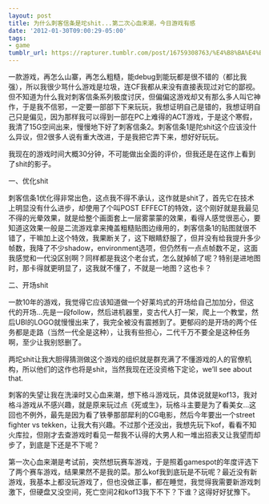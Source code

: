 ```yaml
---
layout: post
title: 为什么刺客信条是坨shit...第二次心血来潮，今日游戏有感
date: '2012-01-30T09:00:29-05:00'
tags:
- game
tumblr_url: https://rapturer.tumblr.com/post/16759308763/%E4%B8%BA%E4%BB%80%E4%B9%88%E5%88%BA%E5%AE%A2%E4%BF%A1%E6%9D%A1%E6%98%AF%E5%9D%A8shit%E7%AC%AC%E4%BA%8C%E6%AC%A1%E5%BF%83%E8%A1%80%E6%9D%A5%E6%BD%AE%E4%BB%8A%E6%97%A5%E6%B8%B8%E6%88%8F%E6%9C%89%E6%84%9F
---
```

一款游戏，再怎么山寨，再怎么粗糙，能debug到能玩都是很不错的（都比我强），所以我很少骂什么游戏是垃圾，连CF我都从来没有直接表现过对它的鄙视。但不知道为什么我对刺客信条系列极度讨厌，但偏偏这游戏却又有那么多人叫它神作，于是我不信邪，一定要一部部下下来玩玩，我想证明自己是错的，我想证明自己只是偏见，因为那样我可以得到一部在PC上难得的ACT游戏，于是这个寒假，我清了15G空间出来，慢慢地下好了刺客信条2。刺客信条1是陀shit这个应该没什么异议，但2很多人说有重大改进，于是我把它弄下来，想好好玩玩。

我现在的游戏时间大概30分钟，不可能做出全面的评价，但我还是在这作上看到了shit的影子。

一、优化shit

刺客信条1优化得非常出色，这点我不得不承认，这作就是shit了，首先它在技术上明显没有什么进步，却使用了个叫POST EFFECT的特效，这个刚好就是我最见不得的光晕效果，就是给整个画面套上一层雾蒙蒙的效果，看得人感觉很恶心，要知道这效果一般是二流游戏拿来掩盖粗糙贴图边缘用的，刺客信条1的贴图就很不错了，干嘛加上这个特效，我果断关了，这下眼睛舒服了，但并没有给我提升多少帧数，我降了不少shadow，environment选项，但仍然有一点点帧数不足，这面我感觉和一代没区别啊？同样都是我这个老台式，怎么就掉帧了呢？特别是进地图时，那卡得就更明显了，这我就不懂了，不就是一地图？这也卡？

二、开场shit

一款10年的游戏，我觉得它应该知道做一个好莱坞式的开场给自己加加分，但这代的开场…先是一段follow，然后进机器里，变古代人打一架，爬上一个教堂，然后UBI的LOGO就慢慢出来了，我完全被没有震撼到了。更郁闷的是开场的两个任务都是走路（当然一代全是这种），让我有些担心，二代千万不要全是这种任务啊，至少让我别怒删了。

两坨shit让我大胆得猜测做这个游戏的组织就是群充满了不懂游戏的人的官僚机构，所以他们的这作也将是shit，当然我现在还没资格下定论，we’ll see about that.

刺客的失望让我在洗澡时又心血来潮，想下格斗游戏玩，具体说就是kof13，我对格斗游戏从不感兴趣，就是原来玩过点《死或生》，玩格斗主要是为了看美女…这回也不例外，最先是因为看了铁拳那部犀利的CG电影，然后今年要出一个street fighter vs tekken，让我大有兴趣。不过那个还没出，我想先玩下kof，看看不知火库拉，但刚才去查游戏时看见一帮我不认得的大男人和一堆出招表又让我望而却步了，到底是下还是不下呢？

第一次心血来潮是考试前，突然想玩赛车游戏，于是照着gamespot的年度评选下了两个赛车游戏，结果果然不是我的菜。那么kof我到底玩是不玩呢？最近没有新游戏，我基本上都没玩游戏了，但也没做正事，都在睡觉，我觉得我需要新游戏刺激下，但硬盘又没空间，死亡空间2和kof13我下不下？下谁？这得好好犹豫下。

